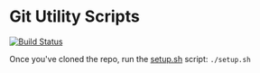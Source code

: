 # Git Utility Scripts

[![Build Status](https://travis-ci.org/lancethomps/git-scripts.svg?branch=main)](https://travis-ci.org/lancethomps/git-scripts)

Once you've cloned the repo, run the [setup.sh](setup.sh) script: `./setup.sh`
